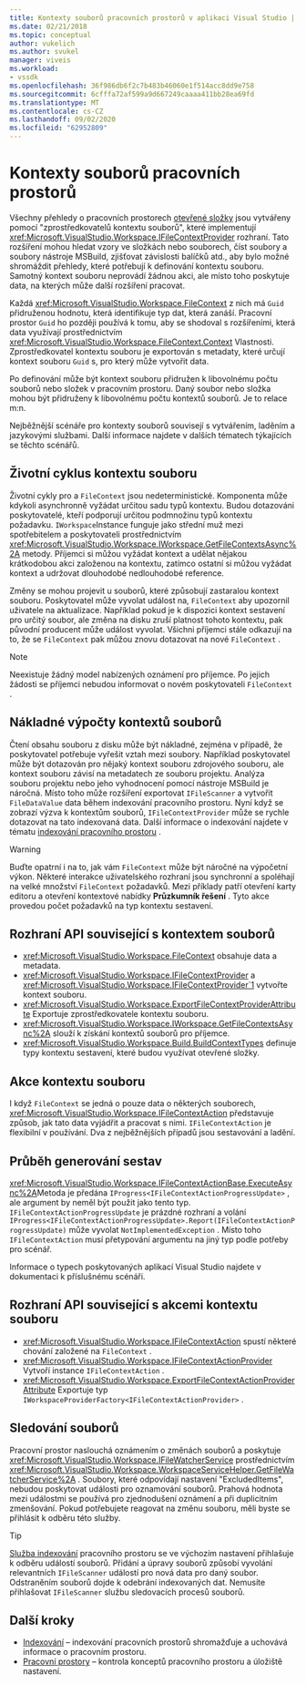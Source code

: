 ```yaml
---
title: Kontexty souborů pracovních prostorů v aplikaci Visual Studio | Microsoft Docs
ms.date: 02/21/2018
ms.topic: conceptual
author: vukelich
ms.author: svukel
manager: viveis
ms.workload:
- vssdk
ms.openlocfilehash: 36f986db6f2c7b483b46060e1f514acc8dd9e758
ms.sourcegitcommit: 6cfffa72af599a9d667249caaaa411bb28ea69fd
ms.translationtype: MT
ms.contentlocale: cs-CZ
ms.lasthandoff: 09/02/2020
ms.locfileid: "62952809"
---
```

# <a name="workspace-file-contexts"></a>Kontexty souborů pracovních prostorů

Všechny přehledy o pracovních prostorech [otevřené složky](../ide/develop-code-in-visual-studio-without-projects-or-solutions.md) jsou vytvářeny pomocí "zprostředkovatelů kontextu souborů", které implementují <xref:Microsoft.VisualStudio.Workspace.IFileContextProvider> rozhraní. Tato rozšíření mohou hledat vzory ve složkách nebo souborech, číst soubory a soubory nástroje MSBuild, zjišťovat závislosti balíčků atd., aby bylo možné shromáždit přehledy, které potřebují k definování kontextu souboru. Samotný kontext souboru neprovádí žádnou akci, ale místo toho poskytuje data, na kterých může další rozšíření pracovat.

Každá <xref:Microsoft.VisualStudio.Workspace.FileContext> z nich má `Guid` přidruženou hodnotu, která identifikuje typ dat, která zanáší. Pracovní prostor `Guid` ho později používá k tomu, aby se shodoval s rozšířeními, která data využívají prostřednictvím <xref:Microsoft.VisualStudio.Workspace.FileContext.Context> Vlastnosti. Zprostředkovatel kontextu souboru je exportován s metadaty, které určují kontext souboru `Guid` s, pro který může vytvořit data.

Po definování může být kontext souboru přidružen k libovolnému počtu souborů nebo složek v pracovním prostoru. Daný soubor nebo složka mohou být přidruženy k libovolnému počtu kontextů souborů. Je to relace m:n.

Nejběžnější scénáře pro kontexty souborů souvisejí s vytvářením, laděním a jazykovými službami. Další informace najdete v dalších tématech týkajících se těchto scénářů.

## <a name="file-context-lifecycle"></a>Životní cyklus kontextu souboru

Životní cykly pro a `FileContext` jsou nedeterministické. Komponenta může kdykoli asynchronně vyžádat určitou sadu typů kontextu. Budou dotazováni poskytovatelé, kteří podporují určitou podmnožinu typů kontextu požadavku. `IWorkspace`Instance funguje jako střední muž mezi spotřebitelem a poskytovateli prostřednictvím <xref:Microsoft.VisualStudio.Workspace.IWorkspace.GetFileContextsAsync%2A> metody. Příjemci si můžou vyžádat kontext a udělat nějakou krátkodobou akci založenou na kontextu, zatímco ostatní si můžou vyžádat kontext a udržovat dlouhodobé nedlouhodobé reference.

Změny se mohou projevit u souborů, které způsobují zastaralou kontext souboru. Poskytovatel může vyvolat událost na, `FileContext` aby upozornil uživatele na aktualizace. Například pokud je k dispozici kontext sestavení pro určitý soubor, ale změna na disku zruší platnost tohoto kontextu, pak původní producent může událost vyvolat. Všichni příjemci stále odkazují na to, že se `FileContext` pak můžou znovu dotazovat na nové `FileContext` .

>[!NOTE]
>Neexistuje žádný model nabízených oznámení pro příjemce. Po jejich žádosti se příjemci nebudou informovat o novém poskytovateli `FileContext` .

## <a name="expensive-file-context-computations"></a>Nákladné výpočty kontextů souborů

Čtení obsahu souboru z disku může být nákladné, zejména v případě, že poskytovatel potřebuje vyřešit vztah mezi soubory. Například poskytovatel může být dotazován pro nějaký kontext souboru zdrojového souboru, ale kontext souboru závisí na metadatech ze souboru projektu. Analýza souboru projektu nebo jeho vyhodnocení pomocí nástroje MSBuild je náročná. Místo toho může rozšíření exportovat `IFileScanner` a vytvořit `FileDataValue` data během indexování pracovního prostoru. Nyní když se zobrazí výzva k kontextům souborů, `IFileContextProvider` může se rychle dotazovat na tato indexovaná data. Další informace o indexování najdete v tématu [indexování pracovního prostoru](workspace-indexing.md) .

>[!WARNING]
>Buďte opatrní i na to, jak vám `FileContext` může být náročné na výpočetní výkon. Některé interakce uživatelského rozhraní jsou synchronní a spoléhají na velké množství `FileContext` požadavků. Mezi příklady patří otevření karty editoru a otevření kontextové nabídky **Průzkumník řešení** . Tyto akce provedou počet požadavků na typ kontextu sestavení.

## <a name="file-context-related-apis"></a>Rozhraní API související s kontextem souborů

- <xref:Microsoft.VisualStudio.Workspace.FileContext> obsahuje data a metadata.
- <xref:Microsoft.VisualStudio.Workspace.IFileContextProvider> a <xref:Microsoft.VisualStudio.Workspace.IFileContextProvider`1> vytvořte kontext souboru.
- <xref:Microsoft.VisualStudio.Workspace.ExportFileContextProviderAttribute> Exportuje zprostředkovatele kontextu souboru.
- <xref:Microsoft.VisualStudio.Workspace.IWorkspace.GetFileContextsAsync%2A> slouží k získání kontextů souborů pro příjemce.
- <xref:Microsoft.VisualStudio.Workspace.Build.BuildContextTypes> definuje typy kontextu sestavení, které budou využívat otevřené složky.

## <a name="file-context-actions"></a>Akce kontextu souboru

I když `FileContext` se jedná o pouze data o některých souborech, <xref:Microsoft.VisualStudio.Workspace.IFileContextAction> představuje způsob, jak tato data vyjádřit a pracovat s nimi. `IFileContextAction` je flexibilní v používání. Dva z nejběžnějších případů jsou sestavování a ladění.

## <a name="reporting-progress"></a>Průběh generování sestav

<xref:Microsoft.VisualStudio.Workspace.IFileContextActionBase.ExecuteAsync%2A>Metoda je předána `IProgress<IFileContextActionProgressUpdate>` , ale argument by neměl být použit jako tento typ. `IFileContextActionProgressUpdate` je prázdné rozhraní a volání `IProgress<IFileContextActionProgressUpdate>.Report(IFileContextActionProgressUpdate)` může vyvolat `NotImplementedException` . Místo toho `IFileContextAction` musí přetypování argumentu na jiný typ podle potřeby pro scénář.

Informace o typech poskytovaných aplikací Visual Studio najdete v dokumentaci k příslušnému scénáři.

## <a name="file-context-action-related-apis"></a>Rozhraní API související s akcemi kontextu souboru

- <xref:Microsoft.VisualStudio.Workspace.IFileContextAction> spustí některé chování založené na `FileContext` .
- <xref:Microsoft.VisualStudio.Workspace.IFileContextActionProvider> Vytvoří instance `IFileContextAction` .
- <xref:Microsoft.VisualStudio.Workspace.ExportFileContextActionProviderAttribute> Exportuje typ `IWorkspaceProviderFactory<IFileContextActionProvider>` .

## <a name="file-watching"></a>Sledování souborů

Pracovní prostor naslouchá oznámením o změnách souborů a poskytuje <xref:Microsoft.VisualStudio.Workspace.IFileWatcherService> prostřednictvím <xref:Microsoft.VisualStudio.Workspace.WorkspaceServiceHelper.GetFileWatcherService%2A> . Soubory, které odpovídají nastavení "ExcludedItems", nebudou poskytovat události pro oznamování souborů. Prahová hodnota mezi událostmi se používá pro zjednodušení oznámení a při duplicitním zmenšování. Pokud potřebujete reagovat na změnu souboru, měli byste se přihlásit k odběru této služby.

>[!TIP]
>[Služba indexování](workspace-indexing.md) pracovního prostoru se ve výchozím nastavení přihlašuje k odběru událostí souborů. Přidání a úpravy souborů způsobí vyvolání relevantních `IFileScanner` událostí pro nová data pro daný soubor. Odstraněním souborů dojde k odebrání indexovaných dat. Nemusíte přihlašovat `IFileScanner` službu sledovacích procesů souborů.

## <a name="next-steps"></a>Další kroky

* [Indexování](workspace-indexing.md) – indexování pracovních prostorů shromažďuje a uchovává informace o pracovním prostoru.
* [Pracovní prostory](workspaces.md) – kontrola konceptů pracovního prostoru a úložiště nastavení.
